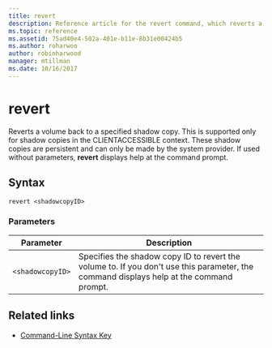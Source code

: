 ```yaml
---
title: revert
description: Reference article for the revert command, which reverts a volume back to a specified shadow copy.
ms.topic: reference
ms.assetid: 75ad40e4-502a-401e-b11e-8b31e00424b5
ms.author: roharwoo
author: robinharwood
manager: mtillman
ms.date: 10/16/2017
---
```


# revert

Reverts a volume back to a specified shadow copy. This is supported only for shadow copies in the CLIENTACCESSIBLE context. These shadow copies are persistent and can only be made by the system provider. If used without parameters, **revert** displays help at the command prompt.

## Syntax

```
revert <shadowcopyID>
```

### Parameters

| Parameter | Description |
|--|--|
| `<shadowcopyID>` | Specifies the shadow copy ID to revert the volume to. If you don't use this parameter, the command displays help at the command prompt. |

## Related links

- [Command-Line Syntax Key](command-line-syntax-key.md)
